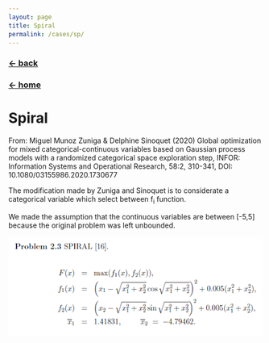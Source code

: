 ```yaml
---
layout: page
title: Spiral
permalink: /cases/sp/
---
```

### [← back](/cases/)
### [← home](/index/)


# Spiral
From: Miguel Munoz Zuniga & Delphine Sinoquet (2020) Global optimization for mixed categorical-continuous variables based on Gaussian process models with a randomized categorical space exploration step, INFOR: Information Systems and Operational Research, 58:2, 310-341, DOI: 10.1080/03155986.2020.1730677

The modification made by Zuniga and Sinoquet is to considerate a categorical variable which select between f<sub>i</sub> function. 

We made the assumption that the continuous variables are between [-5,5] because the original problem was left unbounded.

<img align="left" src="https://raw.githubusercontent.com/mixed-optimization-benchmark/mixed-optimization-benchmark.github.io/master/Cas%20test/SPIRAL.PNG" >
